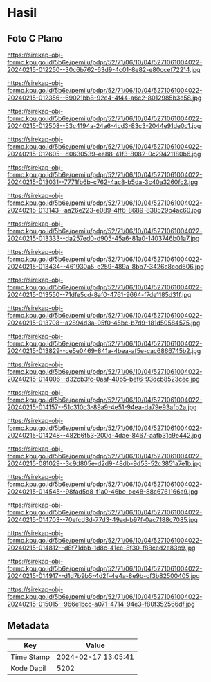 # Hasil

## Foto C Plano

https://sirekap-obj-formc.kpu.go.id/5b6e/pemilu/pdpr/52/71/06/10/04/5271061004022-20240215-012250--30c6b762-63d9-4c01-8e82-e80ccef72214.jpg

https://sirekap-obj-formc.kpu.go.id/5b6e/pemilu/pdpr/52/71/06/10/04/5271061004022-20240215-012356--69021bb8-92e4-4f44-a6c2-8012985b3e58.jpg

https://sirekap-obj-formc.kpu.go.id/5b6e/pemilu/pdpr/52/71/06/10/04/5271061004022-20240215-012508--53c4194a-24a6-4cd3-83c3-2044e91de0c1.jpg

https://sirekap-obj-formc.kpu.go.id/5b6e/pemilu/pdpr/52/71/06/10/04/5271061004022-20240215-012605--d0630539-ee88-41f3-8082-0c29421180b6.jpg

https://sirekap-obj-formc.kpu.go.id/5b6e/pemilu/pdpr/52/71/06/10/04/5271061004022-20240215-013031--7771fb6b-c762-4ac8-b5da-3c40a3260fc2.jpg

https://sirekap-obj-formc.kpu.go.id/5b6e/pemilu/pdpr/52/71/06/10/04/5271061004022-20240215-013143--aa26e223-e089-4ff6-8689-838529b4ac60.jpg

https://sirekap-obj-formc.kpu.go.id/5b6e/pemilu/pdpr/52/71/06/10/04/5271061004022-20240215-013333--da257ed0-d905-45a6-81a0-1403746b01a7.jpg

https://sirekap-obj-formc.kpu.go.id/5b6e/pemilu/pdpr/52/71/06/10/04/5271061004022-20240215-013434--461930a5-e259-489a-8bb7-3426c8ccd606.jpg

https://sirekap-obj-formc.kpu.go.id/5b6e/pemilu/pdpr/52/71/06/10/04/5271061004022-20240215-013550--71dfe5cd-8af0-4761-9664-f7de1185d31f.jpg

https://sirekap-obj-formc.kpu.go.id/5b6e/pemilu/pdpr/52/71/06/10/04/5271061004022-20240215-013708--a2894d3a-95f0-45bc-b7d9-181d50584575.jpg

https://sirekap-obj-formc.kpu.go.id/5b6e/pemilu/pdpr/52/71/06/10/04/5271061004022-20240215-013829--ce5e0469-841a-4bea-af5e-cac6866745b2.jpg

https://sirekap-obj-formc.kpu.go.id/5b6e/pemilu/pdpr/52/71/06/10/04/5271061004022-20240215-014006--d32cb3fc-0aaf-40b5-bef6-93dcb8523cec.jpg

https://sirekap-obj-formc.kpu.go.id/5b6e/pemilu/pdpr/52/71/06/10/04/5271061004022-20240215-014157--51c310c3-89a9-4e51-94ea-da79e93afb2a.jpg

https://sirekap-obj-formc.kpu.go.id/5b6e/pemilu/pdpr/52/71/06/10/04/5271061004022-20240215-014248--482b6f53-200d-4dae-8467-aafb31c9e442.jpg

https://sirekap-obj-formc.kpu.go.id/5b6e/pemilu/pdpr/52/71/06/10/04/5271061004022-20240215-081029--3c9d805e-d2d9-48db-9d53-52c3851a7e1b.jpg

https://sirekap-obj-formc.kpu.go.id/5b6e/pemilu/pdpr/52/71/06/10/04/5271061004022-20240215-014545--98fad5d8-f1a0-46be-bc48-88c6761166a9.jpg

https://sirekap-obj-formc.kpu.go.id/5b6e/pemilu/pdpr/52/71/06/10/04/5271061004022-20240215-014703--70efcd3d-77d3-49ad-b97f-0ac7188c7085.jpg

https://sirekap-obj-formc.kpu.go.id/5b6e/pemilu/pdpr/52/71/06/10/04/5271061004022-20240215-014812--d8f71dbb-1d8c-41ee-8f30-f88ced2e83b9.jpg

https://sirekap-obj-formc.kpu.go.id/5b6e/pemilu/pdpr/52/71/06/10/04/5271061004022-20240215-014917--d1d7b9b5-4d2f-4e4a-8e9b-cf3b82500405.jpg

https://sirekap-obj-formc.kpu.go.id/5b6e/pemilu/pdpr/52/71/06/10/04/5271061004022-20240215-015015--966e1bcc-a071-4714-94e3-f80f352566df.jpg


## Metadata

| Key        | Value               |
| ---------- | ------------------- |
| Time Stamp | 2024-02-17 13:05:41 |
| Kode Dapil | 5202                |



